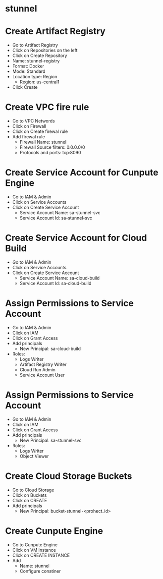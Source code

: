 
# stunnel

# Create Artifact Registry 
- Go to Artifact Registry
- Click on Repositories on the left
- Click on Create Repository
- Name: stunnel-registry
- Format: Docker
- Mode: Standard
- Location type: Region
    - Region: us-central1
- Click Create

# Create VPC fire rule
- Go to VPC Networds
- Click on Firewall
- Click on Create firewal rule
- Add firewal rule
    - Firewall Name: stunnel
    - Firewall Source filters: 0.0.0.0/0
    - Protocols and ports: tcp:8090

# Create Service Account for Cunpute Engine
- Go to IAM & Admin
- Click on Service Accounts
- Click on Create Service Account
    - Service Account Name: sa-stunnel-svc
    - Service Account Id: sa-stunnel-svc

# Create Service Account for Cloud Build
- Go to IAM & Admin
- Click on Service Accounts
- Click on Create Service Account
    - Service Account Name: sa-cloud-build
    - Service Account Id: sa-cloud-build

# Assign Permissions to Service Account
- Go to IAM & Admin
- Click on IAM
- Click on Grant Access
- Add principals
    - New Principal: sa-cloud-build
- Roles:
    - Logs Writer
    - Artifact Registry Writer
    - Cloud Run Admin
    - Service Account User


# Assign Permissions to Service Account
- Go to IAM & Admin
- Click on IAM
- Click on Grant Access
- Add principals
    - New Principal: sa-stunnel-svc
- Roles:
    - Logs Writer
    - Object Viewer


# Create Cloud Storage Buckets
- Go to Cloud Storage
- Click on Buckets
- Click on CREATE
- Add principals
    - New Principal: bucket-stunnel-<prohect_id>


# Create Cunpute Engine
- Go to Cunpute Engine
- Click on VM Instance
- Click on CREATE INSTANCE
- Add 
    - Name: stunnel
    - Configure conatiner


